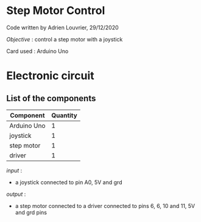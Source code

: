 # **Step Motor Control**

Code written by Adrien Louvrier, 29/12/2020

*Objective* : control a step motor with a joystick

Card used : Arduino Uno

# Electronic circuit

## **List of the components**

Component | Quantity 
----------|----------
Arduino Uno | 1
joystick | 1
step motor | 1
driver | 1

*input* :
- a joystick connected to pin A0, 5V and grd

*output* : 
- a step motor connected to a driver connected to pins 6, 6, 10 and 11, 5V and grd pins
